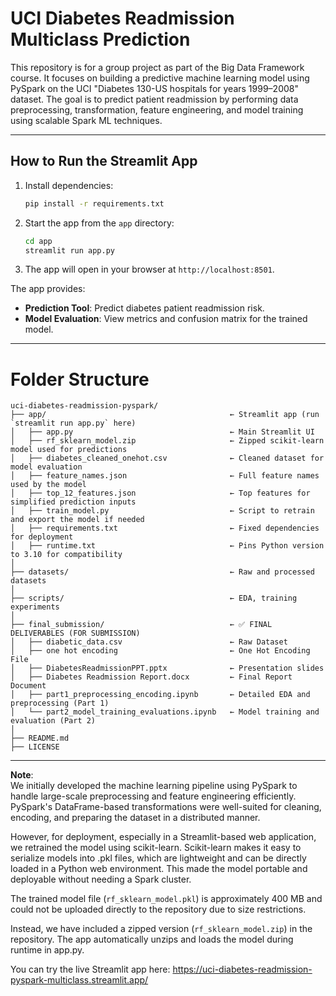 # UCI Diabetes Readmission Multiclass Prediction

This repository is for a group project as part of the Big Data Framework course. It focuses on building a predictive machine learning model using PySpark on the UCI "Diabetes 130-US hospitals for years 1999–2008" dataset. The goal is to predict patient readmission by performing data preprocessing, transformation, feature engineering, and model training using scalable Spark ML techniques.

---

## How to Run the Streamlit App  

1. Install dependencies:
   ```bash
   pip install -r requirements.txt
   ```
2. Start the app from the `app` directory:
   ```bash
   cd app
   streamlit run app.py
   ```
3. The app will open in your browser at `http://localhost:8501`.  

The app provides:  
- **Prediction Tool**: Predict diabetes patient readmission risk.  
- **Model Evaluation**: View metrics and confusion matrix for the trained model.  

---

# Folder Structure 
```
uci-diabetes-readmission-pyspark/
├── app/                                         ← Streamlit app (run `streamlit run app.py` here)
│   ├── app.py                                   ← Main Streamlit UI
│   ├── rf_sklearn_model.zip                     ← Zipped scikit-learn model used for predictions
│   ├── diabetes_cleaned_onehot.csv              ← Cleaned dataset for model evaluation
│   ├── feature_names.json                       ← Full feature names used by the model
│   ├── top_12_features.json                     ← Top features for simplified prediction inputs
│   ├── train_model.py                           ← Script to retrain and export the model if needed
│   ├── requirements.txt                         ← Fixed dependencies for deployment
│   ├── runtime.txt                              ← Pins Python version to 3.10 for compatibility
│
├── datasets/                                    ← Raw and processed datasets
│
├── scripts/                                     ← EDA, training experiments
│
├── final_submission/                            ← ✅ FINAL DELIVERABLES (FOR SUBMISSION)
│   ├── diabetic_data.csv                        ← Raw Dataset
│   ├── one hot encoding                         ← One Hot Encoding File
│   ├── DiabetesReadmissionPPT.pptx              ← Presentation slides
│   ├── Diabetes Readmission Report.docx         ← Final Report Document
│   ├── part1_preprocessing_encoding.ipynb       ← Detailed EDA and preprocessing (Part 1)
│   └── part2_model_training_evaluations.ipynb   ← Model training and evaluation (Part 2)
│
├── README.md
├── LICENSE
```

---

**Note**:  
We initially developed the machine learning pipeline using PySpark to handle large-scale preprocessing and feature engineering efficiently. PySpark's DataFrame-based transformations were well-suited for cleaning, encoding, and preparing the dataset in a distributed manner.

However, for deployment, especially in a Streamlit-based web application, we retrained the model using scikit-learn. Scikit-learn makes it easy to serialize models into .pkl files, which are lightweight and can be directly loaded in a Python web environment. This made the model portable and deployable without needing a Spark cluster.

The trained model file (`rf_sklearn_model.pkl`) is approximately 400 MB and could not be uploaded directly to the repository due to size restrictions.

Instead, we have included a zipped version (`rf_sklearn_model.zip`) in the repository. The app automatically unzips and loads the model during runtime in app.py.

You can try the live Streamlit app here: https://uci-diabetes-readmission-pyspark-multiclass.streamlit.app/